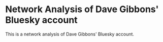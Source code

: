 # Network Analysis of Dave Gibbons' Bluesky account
This is a network analysis of Dave Gibbons' Bluesky account.
